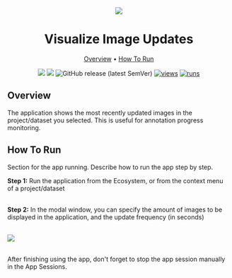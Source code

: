 <div align="center" markdown>

<img src="https://github.com/supervisely-ecosystem/visualize-recent-images/assets/115161827/4306268d-c99e-4884-b190-8760f4982761"/>

# Visualize Image Updates

<p align="center">
  <a href="#Overview">Overview</a> •
  <a href="#How-To-Run">How To Run</a>
</p>

[![](https://img.shields.io/badge/supervisely-ecosystem-brightgreen)](https://ecosystem.supervise.ly/apps/supervisely-ecosystem/visualize-recent-images)
[![](https://img.shields.io/badge/slack-chat-green.svg?logo=slack)](https://supervise.ly/slack)
![GitHub release (latest SemVer)](https://img.shields.io/github/v/release/supervisely-ecosystem/visualize-recent-images)
[![views](https://app.supervise.ly/img/badges/views/supervisely-ecosystem/visualize-recent-images.png)](https://supervise.ly)
[![runs](https://app.supervise.ly/img/badges/runs/supervisely-ecosystem/visualize-recent-images.png)](https://supervise.ly)

</div>

## Overview

The application shows the most recently updated images in the project/dataset you selected. This is useful for annotation progress monitoring.

## How To Run

Section for the app running. Describe how to run the app step by step.

**Step 1:** Run the application from the Ecosystem, or from the context menu of a project/dataset<br><br>

**Step 2:** In the modal window, you can specify the amount of images to be displayed in the application, and the update frequency (in seconds)<br><br>

<img src="https://github.com/supervisely-ecosystem/visualize-recent-images/assets/115161827/837f17c1-ca80-490d-9000-b4a8dfc265e2"/><br><br>

After finishing using the app, don't forget to stop the app session manually in the App Sessions.

